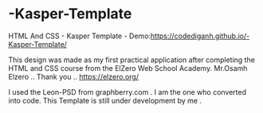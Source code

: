 # -Kasper-Template
HTML And CSS - Kasper Template - Demo:https://codediganh.github.io/-Kasper-Template/

This design was made as my first practical application after completing the HTML and CSS course from the ElZero Web School Academy.
Mr.Osamh Elzero .. Thank you .. https://elzero.org/

I used the Leon-PSD from graphberry.com .
I am the one who converted into code. 
This Template is still under development by me .
